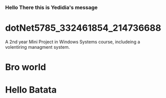 ### Hello There this is Yedidia's message
# dotNet5785_332461854_214736688
A 2nd year Mini Project in Windows Systems course, includeing a volentiring managment system.
# Bro world 
# Hello Batata 